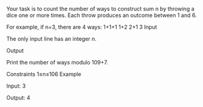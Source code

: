 Your task is to count the number of ways to construct sum n by throwing a dice one or more times. Each throw produces an outcome between 1 and 6.

For example, if n=3, there are 4 ways:
1+1+1
1+2
2+1
3
Input

The only input line has an integer n.

Output

Print the number of ways modulo 109+7.

Constraints
1≤n≤106
Example

Input:
3

Output:
4